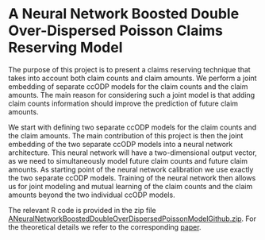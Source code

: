 # A Neural Network Boosted Double Over-Dispersed Poisson Claims Reserving Model
The purpose of this project is to present a claims reserving technique that takes into account both claim counts and claim amounts. We perform a joint embedding of separate ccODP models for the claim counts and the claim amounts. The main reason for considering such a joint model is that adding claim counts information should improve the prediction of future claim amounts. 

We start with defining two separate ccODP models for the claim counts and the claim amounts. The main contribution of this project is then the joint embedding of the two separate ccODP models into a neural network architecture. This neural network will have a two-dimensional output vector, as we need to simultaneously model future claim counts and future claim amounts. As starting point of the neural network calibration we use exactly the two separate ccODP models. Training of the neural network then allows us for joint modeling and mutual learning of the claim counts and the claim amounts beyond the two individual ccODP models.

The relevant R code is provided in the zip file [ANeuralNetworkBoostedDoubleOverDispersedPoissonModelGithub.zip](https://github.com/gabrielliandrea/neuralnetworkdoubleODP/blob/master/ANeuralNetworkBoostedDoubleOverDispersedPoissonModelGithub.zip). For the theoretical details we refer to the corresponding [paper](https://papers.ssrn.com/sol3/papers.cfm?abstract_id=3365517).
